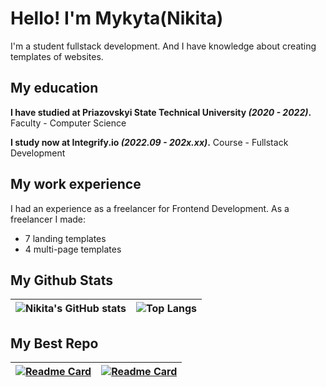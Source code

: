 # Hello! I'm Mykyta(Nikita)

I'm a student fullstack development. And I have knowledge about creating templates of websites.

## My education

**I have studied at Priazovskyi State Technical University *(2020 - 2022)*.**
Faculty - Computer Science

**I study now at Integrify.io *(2022.09 - 202x.xx)*.**
Course - Fullstack Development

## My work experience

I had an experience as a freelancer for Frontend Development.
As a freelancer I made:
* 7 landing templates
* 4 multi-page templates

## My Github Stats
| ![Nikita's GitHub stats](https://github-readme-stats.vercel.app/api?username=Remonone&show_icons=true&theme=radical) | ![Top Langs](https://github-readme-stats.vercel.app/api/top-langs/?username=Remonone&layout=compact) |
| ----------- | ----------- |

## My Best Repo

| [![Readme Card](https://github-readme-stats.vercel.app/api/pin/?username=Remonone&repo=-L-Ladesign-studio)](https://github.com/Remonone/-L-Ladesign-studio) | [![Readme Card](https://github-readme-stats.vercel.app/api/pin/?username=Remonone&repo=Design_Company)](https://github.com/Remonone/Design_Company) |
| ----------- | ----------- |

